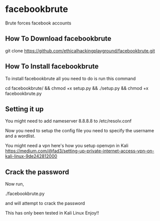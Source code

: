 # facebookbrute
Brute forces facebook accounts

How To Download facebookbrute
------------------------------
git clone https://github.com/ethicalhackingplayground/facebookbrute.git

How To Install facebookbrute
------------------------------
To install facebookbrute all you need to do is run this command

cd facebookbrute/ && chmod +x setup.py && ./setup.py && chmod +x facebookbrute.py 

Setting it up
------------------------------
You might need to add nameserver 8.8.8.8 to /etc/resolv.conf 

Now you need to setup the config file you need to specify the username and a wordlist.

You might need a vpn here's how you setup openvpn in Kali
https://medium.com/@fad3/setting-up-private-internet-access-vpn-on-kali-linux-9de242812000

Crack the password
-----------------------------
Now run,

./facebookbrute.py 

and will attempt to crack the password

This has only been tested in Kali Linux
Enjoy!!
